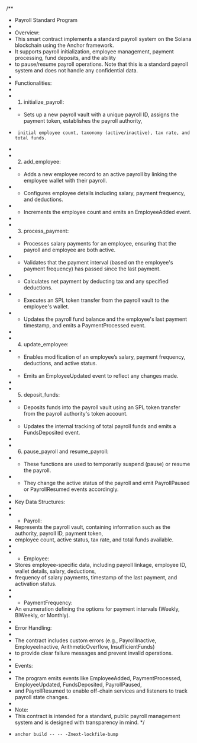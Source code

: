 /**
 * Payroll Standard Program
 *
 * Overview:
 * This smart contract implements a standard payroll system on the Solana blockchain using the Anchor framework.
 * It supports payroll initialization, employee management, payment processing, fund deposits, and the ability
 * to pause/resume payroll operations. Note that this is a standard payroll system and does not handle any confidential data.
 *
 * Functionalities:
 *
 * 1. initialize_payroll:
 *    - Sets up a new payroll vault with a unique payroll ID, assigns the payment token, establishes the payroll authority,
 *      initial employee count, taxonomy (active/inactive), tax rate, and total funds.
 *
 * 2. add_employee:
 *    - Adds a new employee record to an active payroll by linking the employee wallet with their payroll.
 *    - Configures employee details including salary, payment frequency, and deductions.
 *    - Increments the employee count and emits an EmployeeAdded event.
 *
 * 3. process_payment:
 *    - Processes salary payments for an employee, ensuring that the payroll and employee are both active.
 *    - Validates that the payment interval (based on the employee's payment frequency) has passed since the last payment.
 *    - Calculates net payment by deducting tax and any specified deductions.
 *    - Executes an SPL token transfer from the payroll vault to the employee's wallet.
 *    - Updates the payroll fund balance and the employee's last payment timestamp, and emits a PaymentProcessed event.
 *
 * 4. update_employee:
 *    - Enables modification of an employee’s salary, payment frequency, deductions, and active status.
 *    - Emits an EmployeeUpdated event to reflect any changes made.
 *
 * 5. deposit_funds:
 *    - Deposits funds into the payroll vault using an SPL token transfer from the payroll authority's token account.
 *    - Updates the internal tracking of total payroll funds and emits a FundsDeposited event.
 *
 * 6. pause_payroll and resume_payroll:
 *    - These functions are used to temporarily suspend (pause) or resume the payroll.
 *    - They change the active status of the payroll and emit PayrollPaused or PayrollResumed events accordingly.
 *
 * Key Data Structures:
 *
 * - Payroll:
 *   Represents the payroll vault, containing information such as the authority, payroll ID, payment token,
 *   employee count, active status, tax rate, and total funds available.
 *
 * - Employee:
 *   Stores employee-specific data, including payroll linkage, employee ID, wallet details, salary, deductions,
 *   frequency of salary payments, timestamp of the last payment, and activation status.
 *
 * - PaymentFrequency:
 *   An enumeration defining the options for payment intervals (Weekly, BiWeekly, or Monthly).
 *
 * Error Handling:
 *
 * The contract includes custom errors (e.g., PayrollInactive, EmployeeInactive, ArithmeticOverflow, InsufficientFunds) 
 * to provide clear failure messages and prevent invalid operations.
 *
 * Events:
 *
 * The program emits events like EmployeeAdded, PaymentProcessed, EmployeeUpdated, FundsDeposited, PayrollPaused,
 * and PayrollResumed to enable off-chain services and listeners to track payroll state changes.
 *
 * Note:
 * This contract is intended for a standard, public payroll management system and is designed with transparency in mind.
 */

- `anchor build -- -- -Znext-lockfile-bump`